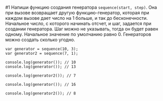 #1
Напиши функцию создания генератора `sequence(start, step)`. Она при вызове возвращает другую функцию-генератор, которая при каждом вызове дает число на 1 больше, и так до бесконечности. Начальное число, с которого начинать отсчет, и шаг, задается при создании генератора. Шаг можно не указывать, тогда он будет равен одному. Начальное значение по умолчанию равно 0. Генераторов можно создать сколько угодно.

```
var generator = sequence(10, 3);
var generator2 = sequence(7, 1);

console.log(generator()); // 10
console.log(generator()); // 13

console.log(generator2()); // 7

console.log(generator()); // 16

console.log(generator2()); // 8
```